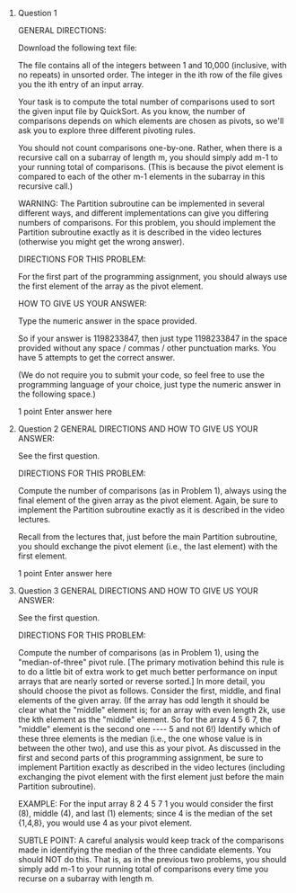 
1. Question 1

    GENERAL DIRECTIONS:

    Download the following text file:

    The file contains all of the integers between 1 and 10,000 (inclusive, with no repeats) in unsorted order.  The integer in the ith row of the file gives you the ith entry of an input array.

    Your task is to compute the total number of comparisons used to sort the given input file by QuickSort.  As you know, the number of comparisons depends on which elements are chosen as pivots, so we'll ask you to explore three different pivoting rules.

    You should not count comparisons one-by-one.  Rather, when there is a recursive call on a subarray of length m, you should simply add m-1 to your running total of comparisons.  (This is because the pivot element is compared to each of the other m-1 elements in the subarray in this recursive call.)

    WARNING: The Partition subroutine can be implemented in several different ways, and different implementations can give you differing numbers of comparisons.  For this problem, you should implement the Partition subroutine exactly as it is described in the video lectures (otherwise you might get the wrong answer).

    DIRECTIONS FOR THIS PROBLEM:

    For the first part of the programming assignment, you should always use the first element of the array as the pivot element.

    HOW TO GIVE US YOUR ANSWER:

    Type the numeric answer in the space provided.

    So if your answer is 1198233847, then just type 1198233847 in the space provided without any space / commas / other punctuation marks. You have 5 attempts to get the correct answer.

    (We do not require you to submit your code, so feel free to use the programming language of your choice, just type the numeric answer in the following space.)

    1 point
    Enter answer here

2. Question 2
    GENERAL DIRECTIONS AND HOW TO GIVE US YOUR ANSWER:

    See the first question.

    DIRECTIONS FOR THIS PROBLEM:

    Compute the number of comparisons (as in Problem 1), always using the final element of the given array as the pivot element.  Again, be sure to implement the Partition subroutine exactly as it is described in the video lectures.

    Recall from the lectures that, just before the main Partition subroutine, you should exchange the pivot element (i.e., the last element) with the first element.

    1 point
    Enter answer here
3. Question 3
    GENERAL DIRECTIONS AND HOW TO GIVE US YOUR ANSWER:

    See the first question.

    DIRECTIONS FOR THIS PROBLEM:

    Compute the number of comparisons (as in Problem 1), using the "median-of-three" pivot rule.  [The primary motivation behind this rule is to do a little bit of extra work to get much better performance on input arrays that are nearly sorted or reverse sorted.]  In more detail, you should choose the pivot as follows.  Consider the first, middle, and final elements of the given array.  (If the array has odd length it should be clear what the "middle" element is; for an array with even length 2k, use the kth element as the "middle" element. So for the array 4 5 6 7,  the "middle" element is the second one ---- 5 and not 6!)  Identify which of these three elements is the median (i.e., the one whose value is in between the other two), and use this as your pivot.  As discussed in the first and second parts of this programming assignment, be sure to implement Partition exactly as described in the video lectures (including exchanging the pivot element with the first element just before the main Partition subroutine).

    EXAMPLE: For the input array 8 2 4 5 7 1 you would consider the first (8), middle (4), and last (1) elements; since 4 is the median of the set {1,4,8}, you would use 4 as your pivot element.

    SUBTLE POINT: A careful analysis would keep track of the comparisons made in identifying the median of the three candidate elements.  You should NOT do this.  That is, as in the previous two problems, you should simply add m-1 to your running total of comparisons every time you recurse on a subarray with length m.

